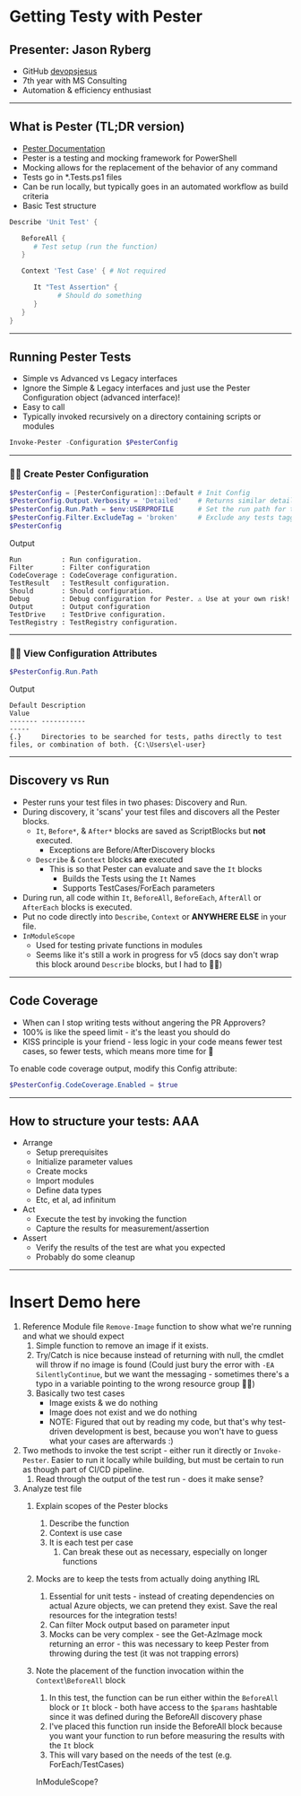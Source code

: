 # Getting Testy with Pester

## Presenter: Jason Ryberg
- GitHub [devopsjesus](https://github.com/devopsjesus)
- 7th year with MS Consulting
- Automation & efficiency enthusiast

---
## What is Pester (TL;DR version)
- [Pester Documentation](https://pester-docs.netlify.app/docs/quick-start)
- Pester is a testing and mocking framework for PowerShell
- Mocking allows for the replacement of the behavior of any command
- Tests go in *.Tests.ps1 files
- Can be run locally, but typically goes in an automated workflow as build criteria
- Basic Test structure
```PowerShell
Describe 'Unit Test' {

   BeforeAll {
      # Test setup (run the function)
   }

   Context 'Test Case' { # Not required

      It "Test Assertion" {
            # Should do something
      }
   }
}
```
---
## Running Pester Tests
- Simple vs Advanced vs Legacy interfaces
- Ignore the Simple & Legacy interfaces and just use the Pester Configuration object (advanced interface)!
- Easy to call
- Typically invoked recursively on a directory containing scripts or modules

```PowerShell
Invoke-Pester -Configuration $PesterConfig
```

---
### 🧑‍💻 Create Pester Configuration
```PowerShell
$PesterConfig = [PesterConfiguration]::Default # Init Config
$PesterConfig.Output.Verbosity = 'Detailed'    # Returns similar detailed output as v4
$PesterConfig.Run.Path = $env:USERPROFILE      # Set the run path for test discovery
$PesterConfig.Filter.ExcludeTag = 'broken'     # Exclude any tests tagged 'broken'
$PesterConfig
```
Output
```Text
Run          : Run configuration.
Filter       : Filter configuration
CodeCoverage : CodeCoverage configuration.
TestResult   : TestResult configuration.
Should       : Should configuration.
Debug        : Debug configuration for Pester. ⚠ Use at your own risk!
Output       : Output configuration
TestDrive    : TestDrive configuration.
TestRegistry : TestRegistry configuration.
```
---
### 🧑‍💻 View Configuration Attributes
```PowerShell
$PesterConfig.Run.Path
````
Output
```Text
Default Description                                                                                 Value                                                                                                                                        ------- -----------                                                                                 -----                                                                                                                                        {.}     Directories to be searched for tests, paths directly to test files, or combination of both. {C:\Users\el-user}                                                                                                                           
```
---
## Discovery vs Run
- Pester runs your test files in two phases: Discovery and Run.
- During discovery, it 'scans' your test files and discovers all the Pester blocks.
  - `It`, `Before*`, & `After*` blocks are saved as ScriptBlocks but **not** executed.
    - Exceptions are Before/AfterDiscovery blocks
  - `Describe` & `Context` blocks **are** executed
    - This is so that Pester can evaluate and save the `It` blocks
      - Builds the Tests using the `It` Names
      - Supports TestCases/ForEach parameters
- During run, all code within `It`, `BeforeAll`, `BeforeEach`, `AfterAll` or `AfterEach` blocks is executed.
- Put no code directly into `Describe`, `Context` or __ANYWHERE ELSE__ in your file.
- `InModuleScope`
   - Used for testing private functions in modules
   - Seems like it's still a work in progress for v5 (docs say don't wrap this block around `Describe` blocks, but I had to 🤷‍♂️)
---

## Code Coverage
- When can I stop writing tests without angering the PR Approvers?
- 100% is like the speed limit - it's the least you should do
- KISS principle is your friend - less logic in your code means fewer test cases, so fewer tests, which means more time for 🍺

To enable code coverage output, modify this Config attribute:
```PowerShell
$PesterConfig.CodeCoverage.Enabled = $true
```
---
## How to structure your tests: AAA
- Arrange
   - Setup prerequisites
   - Initialize parameter values
   - Create mocks
   - Import modules
   - Define data types
   - Etc, et al, ad infinitum
- Act
   - Execute the test by invoking the function
   - Capture the results for measurement/assertion
- Assert
   - Verify the results of the test are what you expected
   - Probably do some cleanup
---
# Insert Demo here
1. Reference Module file `Remove-Image` function to show what we're running and what we should expect
   1. Simple function to remove an image if it exists.
   1. Try/Catch is nice because instead of returning with null, the cmdlet will throw if no image is found (Could just bury the error with `-EA SilentlyContinue`, but we want the messaging - sometimes there's a typo in a variable pointing to the wrong resource group 🤷‍♂️)
   1. Basically two test cases
      - Image exists & we do nothing
      - Image does not exist and we do nothing
      - NOTE: Figured that out by reading my code, but that's why test-driven development is best, because you won't have to guess what your cases are afterwards :)
1. Two methods to invoke the test script - either run it directly or `Invoke-Pester`. Easier to run it locally while building, but must be certain to run as though part of CI/CD pipeline.
   1. Read through the output of the test run - does it make sense?
1. Analyze test file
   1. Explain scopes of the Pester blocks
      1. Describe the function
      1. Context is use case
      1. It is each test per case
         1. Can break these out as necessary, especially on longer functions
   1. Mocks are to keep the tests from actually doing anything IRL
      1. Essential for unit tests - instead of creating dependencies on actual Azure objects, we can pretend they exist. Save the real resources for the integration tests!
      1. Can filter Mock output based on parameter input
      1. Mocks can be very complex - see the Get-AzImage mock returning an error - this was necessary to keep Pester from throwing during the test (it was not trapping errors)
   1. Note the placement of the function invocation within the `Context`\\`BeforeAll` block
      1. In this test, the function can be run either within the `BeforeAll` block or `It` block - both have access to the `$params` hashtable since it was defined during the BeforeAll discovery phase
      1. I've placed this function run inside the BeforeAll block because you want your function to run before measuring the results with the `It` block
      1. This will vary based on the needs of the test (e.g. ForEach/TestCases)


      InModuleScope?